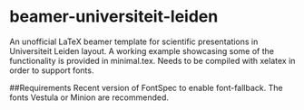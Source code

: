 # beamer-universiteit-leiden
An unofficial LaTeX beamer template for scientific presentations in Universiteit Leiden layout. 
A working example showcasing some of the functionality is provided in minimal.tex.
Needs to be compiled with xelatex in order to support fonts.

##Requirements
Recent version of FontSpec to enable font-fallback.
The fonts Vestula or Minion are recommended.
